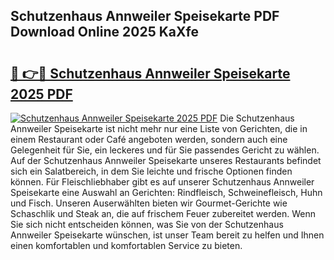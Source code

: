 ## Schutzenhaus Annweiler Speisekarte PDF Download Online 2025 KaXfe

# <h2><a href="http://gc9r8kk.nevu.top/?p=Schutzenhaus+Annweiler+Speisekarte">🔗 👉🔴 Schutzenhaus Annweiler Speisekarte 2025 PDF</a></h2>

[![Schutzenhaus Annweiler Speisekarte 2025 PDF](https://i.imgur.com/dBaPXMq.png)](http://gc9r8kk.nevu.top/?p=Schutzenhaus+Annweiler+Speisekarte)
Die Schutzenhaus Annweiler Speisekarte ist nicht mehr nur eine Liste von Gerichten, die in einem Restaurant oder Café angeboten werden, sondern auch eine Gelegenheit für Sie, ein leckeres und für Sie passendes Gericht zu wählen. Auf der Schutzenhaus Annweiler Speisekarte unseres Restaurants befindet sich ein Salatbereich, in dem Sie leichte und frische Optionen finden können. Für Fleischliebhaber gibt es auf unserer Schutzenhaus Annweiler Speisekarte eine Auswahl an Gerichten: Rindfleisch, Schweinefleisch, Huhn und Fisch. Unseren Auserwählten bieten wir Gourmet-Gerichte wie Schaschlik und Steak an, die auf frischem Feuer zubereitet werden. Wenn Sie sich nicht entscheiden können, was Sie von der Schutzenhaus Annweiler Speisekarte wünschen, ist unser Team bereit zu helfen und Ihnen einen komfortablen und komfortablen Service zu bieten.
